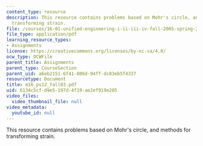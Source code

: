 ```yaml
---
content_type: resource
description: This resource contains problems based on Mohr's circle, and methods for
  transforming strain.
file: /courses/16-01-unified-engineering-i-ii-iii-iv-fall-2005-spring-2006/6134c5cfd9e5197d4f19ae2ef919e205_m16_ps12_fall03.pdf
file_type: application/pdf
learning_resource_types:
- Assignments
license: https://creativecommons.org/licenses/by-nc-sa/4.0/
ocw_type: OCWFile
parent_title: Assignments
parent_type: CourseSection
parent_uid: a6eb2151-6f41-806d-94ff-dc83eb5f4337
resourcetype: Document
title: m16_ps12_fall03.pdf
uid: 6134c5cf-d9e5-197d-4f19-ae2ef919e205
video_files:
  video_thumbnail_file: null
video_metadata:
  youtube_id: null
---
```

This resource contains problems based on Mohr's circle, and methods for transforming strain.